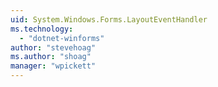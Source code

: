 ```yaml
---
uid: System.Windows.Forms.LayoutEventHandler
ms.technology: 
  - "dotnet-winforms"
author: "stevehoag"
ms.author: "shoag"
manager: "wpickett"
---
```

